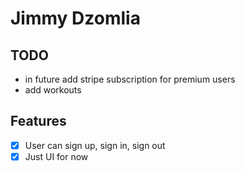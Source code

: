 # Jimmy Dzomlia 

## TODO 
- in future add stripe subscription for premium users
- add workouts 
 
## Features
- [x] User can sign up, sign in, sign out
- [x] Just UI for now